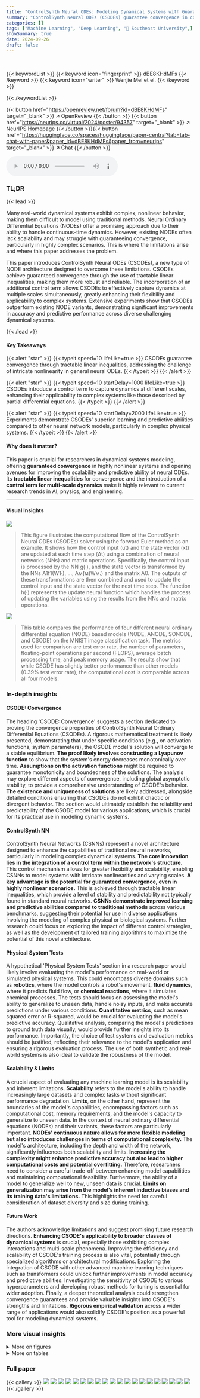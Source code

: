 ```yaml
---
title: "ControlSynth Neural ODEs: Modeling Dynamical Systems with Guaranteed Convergence"
summary: "ControlSynth Neural ODEs (CSODEs) guarantee convergence in complex dynamical systems via tractable linear inequalities, improving neural ODE modeling."
categories: []
tags: ["Machine Learning", "Deep Learning", "🏢 Southeast University",]
showSummary: true
date: 2024-09-26
draft: false
---
```


<br>

{{< keywordList >}}
{{< keyword icon="fingerprint" >}} dBE8KHdMFs {{< /keyword >}}
{{< keyword icon="writer" >}} Wenjie Mei et el. {{< /keyword >}}
 
{{< /keywordList >}}

{{< button href="https://openreview.net/forum?id=dBE8KHdMFs" target="_blank" >}}
↗ OpenReview
{{< /button >}}
{{< button href="https://neurips.cc/virtual/2024/poster/94357" target="_blank" >}}
↗ NeurIPS Homepage
{{< /button >}}{{< button href="https://huggingface.co/spaces/huggingface/paper-central?tab=tab-chat-with-paper&paper_id=dBE8KHdMFs&paper_from=neurips" target="_blank" >}}
↗ Chat
{{< /button >}}



<audio controls>
    <source src="https://ai-paper-reviewer.com/dBE8KHdMFs/podcast.wav" type="audio/wav">
    Your browser does not support the audio element.
</audio>


### TL;DR


{{< lead >}}

Many real-world dynamical systems exhibit complex, nonlinear behavior, making them difficult to model using traditional methods.  Neural Ordinary Differential Equations (NODEs) offer a promising approach due to their ability to handle continuous-time dynamics. However, existing NODEs often lack scalability and may struggle with guaranteeing convergence, particularly in highly complex scenarios. This is where the limitations arise and where this paper addresses the problem.

This paper introduces ControlSynth Neural ODEs (CSODEs), a new type of NODE architecture designed to overcome these limitations.  CSODEs achieve guaranteed convergence through the use of tractable linear inequalities, making them more robust and reliable.  The incorporation of an additional control term allows CSODEs to effectively capture dynamics at multiple scales simultaneously, greatly enhancing their flexibility and applicability to complex systems. Extensive experiments show that CSODEs outperform existing NODE variants, demonstrating significant improvements in accuracy and predictive performance across diverse challenging dynamical systems.

{{< /lead >}}


#### Key Takeaways

{{< alert "star" >}}
{{< typeit speed=10 lifeLike=true >}} CSODEs guarantee convergence through tractable linear inequalities, addressing the challenge of intricate nonlinearity in general neural ODEs. {{< /typeit >}}
{{< /alert >}}

{{< alert "star" >}}
{{< typeit speed=10 startDelay=1000 lifeLike=true >}} CSODEs introduce a control term to capture dynamics at different scales, enhancing their applicability to complex systems like those described by partial differential equations. {{< /typeit >}}
{{< /alert >}}

{{< alert "star" >}}
{{< typeit speed=10 startDelay=2000 lifeLike=true >}} Experiments demonstrate CSODEs' superior learning and predictive abilities compared to other neural network models, particularly in complex physical systems. {{< /typeit >}}
{{< /alert >}}

#### Why does it matter?
This paper is crucial for researchers in dynamical systems modeling, offering **guaranteed convergence** in highly nonlinear systems and opening avenues for improving the scalability and predictive ability of neural ODEs. Its **tractable linear inequalities** for convergence and the introduction of a **control term for multi-scale dynamics** make it highly relevant to current research trends in AI, physics, and engineering.

------
#### Visual Insights



![](https://ai-paper-reviewer.com/dBE8KHdMFs/figures_1_1.jpg)

> This figure illustrates the computational flow of the ControlSynth Neural ODEs (CSODEs) solver using the forward Euler method as an example. It shows how the control input (ut) and the state vector (xt) are updated at each time step (Δt) using a combination of neural networks (NNs) and matrix operations. Specifically, the control input is processed by the NN g(·), and the state vector is transformed by the NNs A1f1(W1·), ..., Амƒм(Wм.) and the matrix A0. The outputs of these transformations are then combined and used to update the control input and the state vector for the next time step. The function h(·) represents the update neural function which handles the process of updating the variables using the results from the NNs and matrix operations.





![](https://ai-paper-reviewer.com/dBE8KHdMFs/tables_4_1.jpg)

> This table compares the performance of four different neural ordinary differential equation (NODE) based models (NODE, ANODE, SONODE, and CSODE) on the MNIST image classification task.  The metrics used for comparison are test error rate, the number of parameters, floating-point operations per second (FLOPS), average batch processing time, and peak memory usage.  The results show that while CSODE has slightly better performance than other models (0.39% test error rate), the computational cost is comparable across all four models.





### In-depth insights


#### CSODE: Convergence
The heading 'CSODE: Convergence' suggests a section dedicated to proving the convergence properties of ControlSynth Neural Ordinary Differential Equations (CSODEs).  A rigorous mathematical treatment is likely presented, demonstrating that under specific conditions (e.g., on activation functions, system parameters), the CSODE model's solution will converge to a stable equilibrium.  **The proof likely involves constructing a Lyapunov function** to show that the system's energy decreases monotonically over time.  **Assumptions on the activation functions** might be required to guarantee monotonicity and boundedness of the solutions. The analysis may explore different aspects of convergence, including global asymptotic stability, to provide a comprehensive understanding of CSODE's behavior.  **The existence and uniqueness of solutions** are likely addressed, alongside detailed conditions ensuring that CSODEs do not exhibit chaotic or divergent behavior.  The section would ultimately establish the reliability and predictability of the CSODE model for various applications, which is crucial for its practical use in modeling dynamic systems.

#### ControlSynth NN
ControlSynth Neural Networks (CSNNs) represent a novel architecture designed to enhance the capabilities of traditional neural networks, particularly in modeling complex dynamical systems.  **The core innovation lies in the integration of a control term within the network's structure.** This control mechanism allows for greater flexibility and scalability, enabling CSNNs to model systems with intricate nonlinearities and varying scales.  **A key advantage is the potential for guaranteed convergence, even in highly nonlinear scenarios.** This is achieved through tractable linear inequalities, which provide a level of stability and predictability not typically found in standard neural networks.  **CSNNs demonstrate improved learning and predictive abilities compared to traditional methods** across various benchmarks, suggesting their potential for use in diverse applications involving the modeling of complex physical or biological systems.  Further research could focus on exploring the impact of different control strategies, as well as the development of tailored training algorithms to maximize the potential of this novel architecture.

#### Physical System Tests
A hypothetical 'Physical System Tests' section in a research paper would likely involve evaluating the model's performance on real-world or simulated physical systems.  This could encompass diverse domains such as **robotics**, where the model controls a robot's movement, **fluid dynamics**,  where it predicts fluid flow, or **chemical reactions**, where it simulates chemical processes.  The tests should focus on assessing the model's ability to generalize to unseen data, handle noisy inputs, and make accurate predictions under various conditions.  **Quantitative metrics**, such as mean squared error or R-squared, would be crucial for evaluating the model's predictive accuracy.  Qualitative analysis, comparing the model's predictions to ground truth data visually, would provide further insights into its performance.  Importantly, the choice of test systems and evaluation metrics should be justified, reflecting their relevance to the model's application and ensuring a rigorous evaluation process. The use of both synthetic and real-world systems is also ideal to validate the robustness of the model.

#### Scalability & Limits
A crucial aspect of evaluating any machine learning model is its scalability and inherent limitations.  **Scalability** refers to the model's ability to handle increasingly large datasets and complex tasks without significant performance degradation.  **Limits**, on the other hand, represent the boundaries of the model's capabilities, encompassing factors such as computational cost, memory requirements, and the model's capacity to generalize to unseen data.  In the context of neural ordinary differential equations (NODEs) and their variants, these factors are particularly important.  **NODEs' continuous nature allows for more flexible modeling but also introduces challenges in terms of computational complexity.**  The model's architecture, including the depth and width of the network, significantly influences both scalability and limits.  **Increasing the complexity might enhance predictive accuracy but also lead to higher computational costs and potential overfitting.** Therefore, researchers need to consider a careful trade-off between enhancing model capabilities and maintaining computational feasibility.  Furthermore, the ability of a model to generalize well to new, unseen data is crucial.  **Limits on generalization may arise from the model's inherent inductive biases and its training data's limitations.** This highlights the need for careful consideration of dataset diversity and size during training.

#### Future Work
The authors acknowledge limitations and suggest promising future research directions.  **Enhancing CSODE's applicability to broader classes of dynamical systems** is crucial, especially those exhibiting complex interactions and multi-scale phenomena.  Improving the efficiency and scalability of CSODE's training process is also vital, potentially through specialized algorithms or architectural modifications. Exploring the integration of CSODE with other advanced machine learning techniques such as transformers could unlock further improvements in model accuracy and predictive abilities.  Investigating the sensitivity of CSODE to various hyperparameters and developing robust methods for tuning is essential for wider adoption.  Finally, a deeper theoretical analysis could strengthen convergence guarantees and provide valuable insights into CSODE's strengths and limitations.  **Rigorous empirical validation** across a wider range of applications would also solidify CSODE's position as a powerful tool for modeling dynamical systems.


### More visual insights

<details>
<summary>More on figures
</summary>


![](https://ai-paper-reviewer.com/dBE8KHdMFs/figures_4_1.jpg)

> This figure shows the mean absolute error (MAE) loss curves for both the CSODE and NODE models during training.  The x-axis represents the training epoch (iteration), and the y-axis shows the MAE loss. The CSODE model demonstrates faster convergence to a lower MAE loss compared to the NODE model, indicating improved learning efficiency and potentially better prediction accuracy.


![](https://ai-paper-reviewer.com/dBE8KHdMFs/figures_4_2.jpg)

> This figure compares the performance of CSODE and NODE models in learning and predicting spiral trajectories.  The top row shows the results for CSODE, while the bottom row shows the results for NODE. Each column represents a different training epoch (400, 600, and 800). The orange dots represent the noisy sampled data points used for training, the red line represents the original trajectory, and the blue line represents the predicted trajectory from each model. The figure demonstrates that CSODE is able to learn the trajectory more accurately and generalize better than NODE.


![](https://ai-paper-reviewer.com/dBE8KHdMFs/figures_7_1.jpg)

> This figure compares the prediction results of CSODE and NODE models against the actual ground truth trajectory at different training epochs (400, 600, and 800). It visually demonstrates that CSODE model achieves higher prediction accuracy and better aligns with the original trajectories compared to the NODE model, especially beyond the observation period.  This showcases the superior generalization and extrapolation capabilities of CSODEs for predicting future states.


![](https://ai-paper-reviewer.com/dBE8KHdMFs/figures_7_2.jpg)

> This figure compares the performance of CSODE and NODE models in predicting trajectories.  It shows the predicted trajectories for both models alongside the true trajectory at three different training epochs (400, 600, and 800). This allows for a visual assessment of how well each model learns and generalizes over time, and highlights the superior performance of CSODE, which is much closer to the ground truth, especially at later epochs.  The sampled trajectory with noise illustrates the robustness of the models in the presence of noise.


![](https://ai-paper-reviewer.com/dBE8KHdMFs/figures_9_1.jpg)

> This figure presents a performance comparison of CSODE models with varying numbers of sub-networks.  A heatmap shows the validation loss for different combinations of network width and number of subnetworks. A scatter plot displays the relationship between training and validation losses during training for models with 1 to 5 subnetworks, at a fixed network width of 512.  Models with lower losses (closer to the bottom-left corner) perform better. The scatter plot also illustrates the balance between training and validation performance.


![](https://ai-paper-reviewer.com/dBE8KHdMFs/figures_18_1.jpg)

> This figure compares the prediction results of CSODE and NODE models against the ground truth trajectory at three different training epochs (400, 600, and 800).  It visually demonstrates CSODE's superior performance in accurately learning and extrapolating the trajectory, even beyond the observed data points, showcasing its better understanding of underlying dynamics.


![](https://ai-paper-reviewer.com/dBE8KHdMFs/figures_18_2.jpg)

> This figure presents a qualitative comparison of the predictions generated by three different neural ordinary differential equation (NODE) models: NODE, Augmented NODE (ANODE), and ControlSynth NODE (CSODE), against the ground truth for three distinct dynamic systems.  These systems are the Hindmarsh-Rose neuron model, a Reaction-Diffusion system, and the Shallow Water Equations. The figure shows 3D plots visualizing the initial conditions, ground truth dynamics, and predictions from each model.  This allows for a visual assessment of the accuracy and ability of each model to capture complex and nonlinear dynamical behaviors.  Note that the CSODE demonstrates improved ability to capture the detail of the underlying dynamics.


![](https://ai-paper-reviewer.com/dBE8KHdMFs/figures_18_3.jpg)

> This figure presents a qualitative comparison of the predictions made by three different neural ordinary differential equation (NODE) models: NODE, ANODE, and CSODE.  Each model's performance is shown alongside the ground truth for three different dynamical systems: the Hindmarsh-Rose neuron model (a), the Reaction-Diffusion system (b), and the Shallow Water Equations (c). The visualization helps illustrate how each model approximates the complex dynamics of these systems, highlighting CSODE's improved accuracy and ability to learn the time-dependent structures in the data.


![](https://ai-paper-reviewer.com/dBE8KHdMFs/figures_20_1.jpg)

> This figure shows two plots visualizing the training and validation loss curves for CSODEs under different configurations. The left plot shows the results of varying the number of sub-networks while keeping the network width fixed at 512. The right plot, on the other hand, varies the network width while keeping the number of sub-networks constant at 3.  Each plot demonstrates how changes in these architectural parameters affect the model's convergence and overall performance during training.  The plots illustrate the impact of different network configurations on the model's training and validation losses, providing insights into the trade-offs between model complexity and performance.


</details>




<details>
<summary>More on tables
</summary>


![](https://ai-paper-reviewer.com/dBE8KHdMFs/tables_7_1.jpg)
> This table compares the performance of various neural network models (traditional MLP and RNN, ODE-based NODE, ANODE, SONODE, and CSODE, and CSODE-Adapt) on three complex time series prediction tasks (Hindmarsh-Rose neuron dynamics, Reaction-Diffusion system, and Shallow Water Equations).  The models are grouped into categories based on their architecture and the best-performing models in each task are highlighted.

![](https://ai-paper-reviewer.com/dBE8KHdMFs/tables_8_1.jpg)
> This table compares the performance of CSODE and its variant (CSODE-Adapt) against other observation-aware neural network models (Neural CDE, ODE-RNN) across three different tasks: Character Trajectories prediction with varying levels of missing data, PhysioNet Sepsis Prediction with and without observation intensity, and Reaction-Diffusion system modeling.  The metrics used to evaluate performance vary depending on the task, and include test accuracy, AUC, MSE, MAE, and Chamfer Distance.  The best performing model in each category is highlighted in blue, and the second-best in brown.  The table shows that CSODE and its variant perform competitively with state-of-the-art methods, sometimes even surpassing them in specific tasks.

![](https://ai-paper-reviewer.com/dBE8KHdMFs/tables_16_1.jpg)
> This table presents a comparison of the performance of several neural ordinary differential equation (NODE) based models on the MNIST image classification dataset.  The models compared include NODE, Augmented Neural ODE (ANODE), Second Order Neural ODE (SONODE), and ControlSynth Neural ODE (CSODE).  The metrics used for comparison are test error rate, number of parameters, floating-point operations per second (FLOPS), average batch processing time, and peak memory usage. The results show that CSODE achieves a slightly better test error rate (0.39%) compared to other models, with comparable performance in terms of computational efficiency and memory usage.

![](https://ai-paper-reviewer.com/dBE8KHdMFs/tables_16_2.jpg)
> This table compares the performance of various Neural Ordinary Differential Equation (NODE) based models on the MNIST image classification task.  Metrics include test error rate, number of parameters, floating-point operations per second (FLOPS), average batch processing time, and peak memory usage. The models compared are NODE, Augmented Neural ODE (ANODE), Second Order Neural ODE (SONODE), and ControlSynth Neural ODE (CSODE).  The table shows that CSODE achieves a slightly lower test error rate than the other models while maintaining comparable computational efficiency.

![](https://ai-paper-reviewer.com/dBE8KHdMFs/tables_16_3.jpg)
> This table compares the performance of various neural ordinary differential equation (NODE) based models on the MNIST image classification task.  The models compared include NODE, Augmented Neural ODE (ANODE), Second Order Neural ODE (SONODE), and ControlSynth Neural ODE (CSODE).  For each model, the table reports the test error rate (%), the number of parameters (#Params), floating-point operations per second (FLOPS), average batch processing time (Time in seconds), and peak memory usage (MB). This allows for a direct comparison of the computational efficiency and resource requirements of each model.

![](https://ai-paper-reviewer.com/dBE8KHdMFs/tables_17_1.jpg)
> This table compares the performance of various neural network models (traditional MLP and RNN, ODE-based NODE, ANODE, SONODE, and CSODE, and CSODE-Adapt) on three complex dynamical systems: Hindmarsh-Rose neuron, Reaction-Diffusion, and Shallow Water Equation.  The models are grouped by their architectural approach, and their performance is evaluated using MSE, MAE, R2 (for Hindmarsh-Rose only), and CD (for Reaction-Diffusion and Shallow Water only).  The best and second-best performing models in each group and task are highlighted.

![](https://ai-paper-reviewer.com/dBE8KHdMFs/tables_17_2.jpg)
> This table compares the performance of three different models (Transformer, TLODE, and CSTODE) on three different datasets (Hindmarsh-Rose, Reaction-Diffusion, and Shallow Water Equations).  The performance is measured using MSE, MAE, R2 (for Hindmarsh-Rose only), and CD.  The best performing model for each metric and dataset is highlighted in blue, with the second-best highlighted in brown.  This table illustrates the relative effectiveness of integrating Neural ODEs with Transformer layers, and the benefit of adding a control term (as in CSTODE).

![](https://ai-paper-reviewer.com/dBE8KHdMFs/tables_19_1.jpg)
> This table presents a comparison of the Mean Absolute Error (MAE) achieved by three different neural ordinary differential equation (NODE) models – CSODE, NODE, and ANODE – across various network widths (128, 256, 512, 1024, and 2048) when applied to the Reaction-Diffusion task.  Lower MAE values indicate better model performance. The table helps illustrate how the models' accuracy changes with varying network capacity.

![](https://ai-paper-reviewer.com/dBE8KHdMFs/tables_19_2.jpg)
> This table presents a comparison of the Mean Squared Error (MSE) achieved by three different neural ordinary differential equation (NODE) models: ControlSynth Neural ODEs (CSODEs), standard NODEs, and Augmented NODEs (ANODEs).  The comparison is made across varying network widths (128, 256, 512, 1024, and 2048) in the context of the Reaction-Diffusion task.  Lower MSE values indicate better model performance.  The table shows that CSODE consistently outperforms the other two models across all widths, demonstrating its superior performance and efficiency in this task.

![](https://ai-paper-reviewer.com/dBE8KHdMFs/tables_21_1.jpg)
> This table compares the Mean Absolute Error (MAE) achieved by using two different numerical solvers, Euler and Dopri5, for three different Neural Ordinary Differential Equation (NODE) models: NODE, ANODE, and CSODE.  The comparison highlights the impact of solver choice on the accuracy of these models in solving the Reaction-Diffusion problem.  Lower MAE values indicate better performance.

![](https://ai-paper-reviewer.com/dBE8KHdMFs/tables_22_1.jpg)
> This table compares the performance of four different neural ordinary differential equation (NODE) models on the MNIST image classification task.  The models compared are NODE, ANODE, SONODE, and CSODE. The metrics used for comparison include test error rate, the number of parameters, floating-point operations per second (FLOPS), average batch processing time, and peak memory usage.  The table shows that CSODE achieves a slightly lower test error rate than the other models, while maintaining comparable computational performance in terms of FLOPS, time, and memory usage.

![](https://ai-paper-reviewer.com/dBE8KHdMFs/tables_23_1.jpg)
> This table presents a performance comparison of four different neural ordinary differential equation (NODE) based models on the MNIST image classification task.  The models compared are NODE, ANODE, SONODE, and CSODE.  The metrics used for comparison are test error rate, number of parameters, floating-point operations per second (FLOPS), average batch processing time, and peak memory usage. The results demonstrate that although CSODEs theoretically involves iterative computation of g(u), it does not significantly reduce computational efficiency in practice.

</details>




### Full paper

{{< gallery >}}
<img src="https://ai-paper-reviewer.com/dBE8KHdMFs/1.png" class="grid-w50 md:grid-w33 xl:grid-w25" />
<img src="https://ai-paper-reviewer.com/dBE8KHdMFs/2.png" class="grid-w50 md:grid-w33 xl:grid-w25" />
<img src="https://ai-paper-reviewer.com/dBE8KHdMFs/3.png" class="grid-w50 md:grid-w33 xl:grid-w25" />
<img src="https://ai-paper-reviewer.com/dBE8KHdMFs/4.png" class="grid-w50 md:grid-w33 xl:grid-w25" />
<img src="https://ai-paper-reviewer.com/dBE8KHdMFs/5.png" class="grid-w50 md:grid-w33 xl:grid-w25" />
<img src="https://ai-paper-reviewer.com/dBE8KHdMFs/6.png" class="grid-w50 md:grid-w33 xl:grid-w25" />
<img src="https://ai-paper-reviewer.com/dBE8KHdMFs/7.png" class="grid-w50 md:grid-w33 xl:grid-w25" />
<img src="https://ai-paper-reviewer.com/dBE8KHdMFs/8.png" class="grid-w50 md:grid-w33 xl:grid-w25" />
<img src="https://ai-paper-reviewer.com/dBE8KHdMFs/9.png" class="grid-w50 md:grid-w33 xl:grid-w25" />
<img src="https://ai-paper-reviewer.com/dBE8KHdMFs/10.png" class="grid-w50 md:grid-w33 xl:grid-w25" />
<img src="https://ai-paper-reviewer.com/dBE8KHdMFs/11.png" class="grid-w50 md:grid-w33 xl:grid-w25" />
<img src="https://ai-paper-reviewer.com/dBE8KHdMFs/12.png" class="grid-w50 md:grid-w33 xl:grid-w25" />
<img src="https://ai-paper-reviewer.com/dBE8KHdMFs/13.png" class="grid-w50 md:grid-w33 xl:grid-w25" />
<img src="https://ai-paper-reviewer.com/dBE8KHdMFs/14.png" class="grid-w50 md:grid-w33 xl:grid-w25" />
<img src="https://ai-paper-reviewer.com/dBE8KHdMFs/15.png" class="grid-w50 md:grid-w33 xl:grid-w25" />
<img src="https://ai-paper-reviewer.com/dBE8KHdMFs/16.png" class="grid-w50 md:grid-w33 xl:grid-w25" />
<img src="https://ai-paper-reviewer.com/dBE8KHdMFs/17.png" class="grid-w50 md:grid-w33 xl:grid-w25" />
<img src="https://ai-paper-reviewer.com/dBE8KHdMFs/18.png" class="grid-w50 md:grid-w33 xl:grid-w25" />
<img src="https://ai-paper-reviewer.com/dBE8KHdMFs/19.png" class="grid-w50 md:grid-w33 xl:grid-w25" />
<img src="https://ai-paper-reviewer.com/dBE8KHdMFs/20.png" class="grid-w50 md:grid-w33 xl:grid-w25" />
{{< /gallery >}}